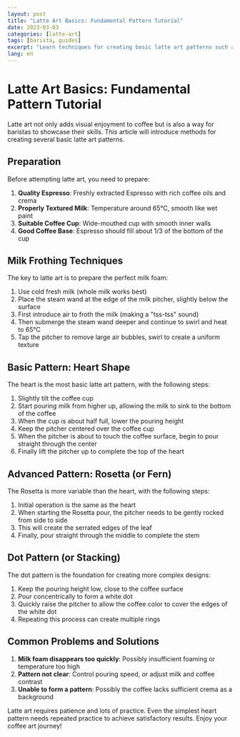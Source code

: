 ```yaml
---
layout: post
title: "Latte Art Basics: Fundamental Pattern Tutorial"
date: 2023-03-03
categories: [latte-art]
tags: [barista, guides]
excerpt: "Learn techniques for creating basic latte art patterns such as hearts, leaves, and dots."
lang: en
---
```


# Latte Art Basics: Fundamental Pattern Tutorial

Latte art not only adds visual enjoyment to coffee but is also a way for baristas to showcase their skills. This article will introduce methods for creating several basic latte art patterns.

## Preparation

Before attempting latte art, you need to prepare:

1. **Quality Espresso**: Freshly extracted Espresso with rich coffee oils and crema
2. **Properly Textured Milk**: Temperature around 65°C, smooth like wet paint
3. **Suitable Coffee Cup**: Wide-mouthed cup with smooth inner walls
4. **Good Coffee Base**: Espresso should fill about 1/3 of the bottom of the cup

## Milk Frothing Techniques

The key to latte art is to prepare the perfect milk foam:

1. Use cold fresh milk (whole milk works best)
2. Place the steam wand at the edge of the milk pitcher, slightly below the surface
3. First introduce air to froth the milk (making a "tss-tss" sound)
4. Then submerge the steam wand deeper and continue to swirl and heat to 65°C
5. Tap the pitcher to remove large air bubbles, swirl to create a uniform texture

## Basic Pattern: Heart Shape

The heart is the most basic latte art pattern, with the following steps:

1. Slightly tilt the coffee cup
2. Start pouring milk from higher up, allowing the milk to sink to the bottom of the coffee
3. When the cup is about half full, lower the pouring height
4. Keep the pitcher centered over the coffee cup
5. When the pitcher is about to touch the coffee surface, begin to pour straight through the center
6. Finally lift the pitcher up to complete the top of the heart

## Advanced Pattern: Rosetta (or Fern)

The Rosetta is more variable than the heart, with the following steps:

1. Initial operation is the same as the heart
2. When starting the Rosetta pour, the pitcher needs to be gently rocked from side to side
3. This will create the serrated edges of the leaf
4. Finally, pour straight through the middle to complete the stem

## Dot Pattern (or Stacking)

The dot pattern is the foundation for creating more complex designs:

1. Keep the pouring height low, close to the coffee surface
2. Pour concentrically to form a white dot
3. Quickly raise the pitcher to allow the coffee color to cover the edges of the white dot
4. Repeating this process can create multiple rings

## Common Problems and Solutions

1. **Milk foam disappears too quickly**: Possibly insufficient foaming or temperature too high
2. **Pattern not clear**: Control pouring speed, or adjust milk and coffee contrast
3. **Unable to form a pattern**: Possibly the coffee lacks sufficient crema as a background

Latte art requires patience and lots of practice. Even the simplest heart pattern needs repeated practice to achieve satisfactory results. Enjoy your coffee art journey! 